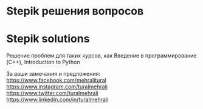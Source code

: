 # Stepik решения вопросов
# Stepik solutions

Решение проблем для таких курсов, как Введение в программирование (C++), Introduction to Python

За ваши замечания и предложения: <br>
https://www.facebook.com/mehralitural <br>
https://www.instagram.com/turalmehrali <br>
https://www.twitter.com/turalmehrali <br>
https://www.linkedin.com/in/turalmehrali
